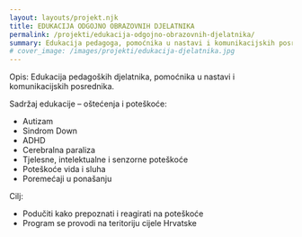 ```yaml
---
layout: layouts/projekt.njk
title: EDUKACIJA ODGOJNO OBRAZOVNIH DJELATNIKA
permalink: /projekti/edukacija-odgojno-obrazovnih-djelatnika/
summary: Edukacija pedagoga, pomoćnika u nastavi i komunikacijskih posrednika – prepoznavanje i reakcije na poteškoće.
# cover_image: /images/projekti/edukacija-djelatnika.jpg
---
```


Opis: Edukacija pedagoških djelatnika, pomoćnika u nastavi i komunikacijskih posrednika.

Sadržaj edukacije – oštećenja i poteškoće:
- Autizam
- Sindrom Down
- ADHD
- Cerebralna paraliza
- Tjelesne, intelektualne i senzorne poteškoće
- Poteškoće vida i sluha
- Poremećaji u ponašanju

Cilj:
- Podučiti kako prepoznati i reagirati na poteškoće
- Program se provodi na teritoriju cijele Hrvatske
